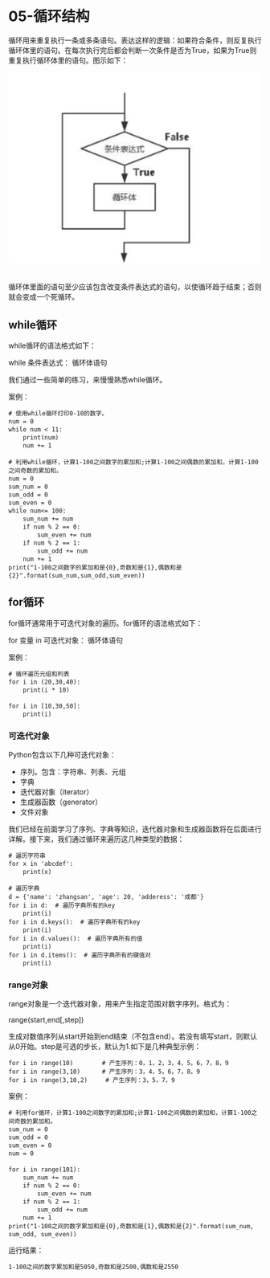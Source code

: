 # 05-循环结构

循环用来重复执行一条或多条语句。表达这样的逻辑：如果符合条件，则反复执行循环体里的语句。在每次执行完后都会判断一次条件是否为True，如果为True则重复执行循环体里的语句。图示如下：

![](_v_images/20201029211256137_1156653669.png)



循环体里面的语句至少应该包含改变条件表达式的语句，以使循环趋于结束；否则就会变成一个死循环。


## while循环

while循环的语法格式如下：

while 条件表达式：
    循环体语句

我们通过一些简单的练习，来慢慢熟悉while循环。


案例：
```
# 使用while循环打印0-10的数字。
num = 0
while num < 11:
    print(num)
    num += 1

# 利用while循环，计算1-100之间数字的累加和;计算1-100之间偶数的累加和，计算1-100之间奇数的累加和。
num = 0
sum_num = 0
sum_odd = 0
sum_even = 0
while num<= 100:
    sum_num += num
    if num % 2 == 0:
        sum_even += num
    if num % 2 == 1:
        sum_odd += num
    num += 1
print("1-100之间数字的累加和是{0},奇数和是{1},偶数和是{2}".format(sum_num,sum_odd,sum_even))
```


## for循环

for循环通常用于可迭代对象的遍历。for循环的语法格式如下：

for 变量 in 可迭代对象：
    循环体语句


案例：
```
# 循环遍历元组和列表
for i in (20,30,40):
    print(i * 10)

for i in [10,30,50]:
    print(i)
```

### 可迭代对象

Python包含以下几种可迭代对象：

- 序列。包含：字符串、列表、元组
- 字典
- 迭代器对象（iterator）
- 生成器函数（generator）
- 文件对象

我们已经在前面学习了序列、字典等知识，迭代器对象和生成器函数将在后面进行详解。接下来，我们通过循环来遍历这几种类型的数据：

```
# 遍历字符串
for x in 'abcdef':
    print(x)

# 遍历字典
d = {'name': 'zhangsan', 'age': 20, 'adderess': '成都'}
for i in d:  # 遍历字典所有的key
    print(i)
for i in d.keys():  # 遍历字典所有的key
    print(i)
for i in d.values():  # 遍历字典所有的值
    print(i)
for i in d.items():  # 遍历字典所有的键值对
    print(i)
```


### range对象

range对象是一个迭代器对象，用来产生指定范围对数字序列。格式为：

range(start,end[,step])

生成对数值序列从start开始到end结束（不包含end）。若没有填写start，则默认从0开始。step是可选的步长，默认为1.如下是几种典型示例：

```
for i in range(10)        # 产生序列：0，1，2，3，4，5，6，7，8，9
for i in range(3,10)      # 产生序列：3，4，5，6，7，8，9
for i in range(3,10,2)     # 产生序列：3，5，7，9
```


案例：
```
# 利用for循环，计算1-100之间数字的累加和;计算1-100之间偶数的累加和，计算1-100之间奇数的累加和。
sum_num = 0
sum_odd = 0
sum_even = 0
num = 0

for i in range(101):
    sum_num += num
    if num % 2 == 0:
        sum_even += num
    if num % 2 == 1:
        sum_odd += num
    num += 1
print("1-100之间的数字累加和是{0},奇数和是{1},偶数和是{2}".format(sum_num, sum_odd, sum_even))
```

运行结果：
```
1-100之间的数字累加和是5050,奇数和是2500,偶数和是2550
```